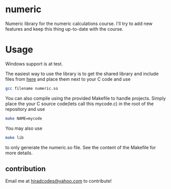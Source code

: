 # numeric
Numeric library for the numeric calculations course. I'll try to add new features and keep this thing up-to-date with the course.

# Usage
Windows support is at test.

The easiest way to use the library is to get the shared library and include files from [here](https://github.com/theAester/numeric/releases/tag/v1.0) and place them next to your C code and use 
``` sh
gcc filename numeric.so
```

You can also compile using the provided Makefile to handle projects. Simply place the your C source code(lets call this mycode.c) in the root of the repository and use 
``` sh
make NAME=mycode
```
You may also use 
``` sh
make lib
```
to only generate the numeric.so file. See the content of the Makefile for more details.

## contribution
Email me at hiradcodes@yahoo.com to contribute!
